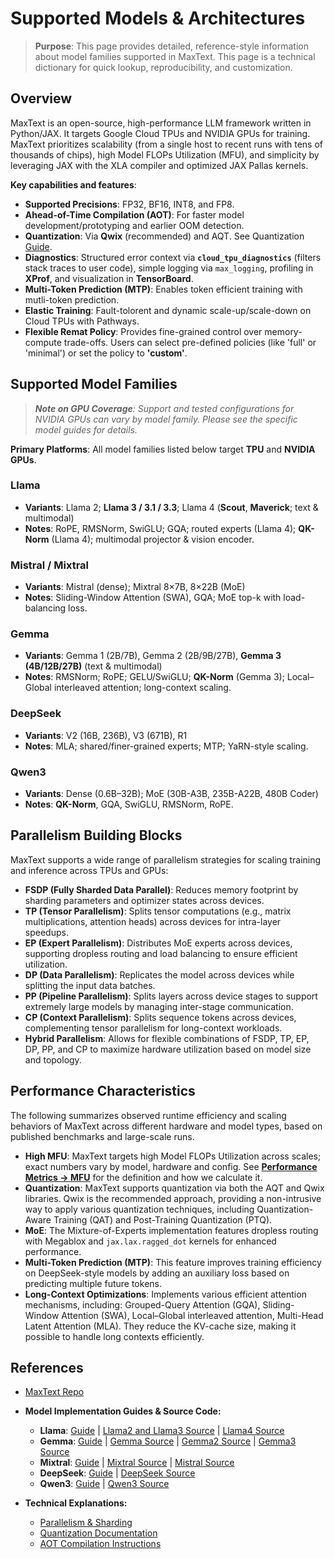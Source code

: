 # Supported Models & Architectures

> **Purpose**: This page provides detailed, reference-style information about model families supported in MaxText. This page is a technical dictionary for quick lookup, reproducibility, and customization.

## Overview

MaxText is an open-source, high-performance LLM framework written in Python/JAX. It targets Google Cloud TPUs and NVIDIA GPUs for training. MaxText prioritizes scalability (from a single host to recent runs with tens of thousands of chips), high Model FLOPs Utilization (MFU), and simplicity by leveraging JAX with the XLA compiler and optimized JAX Pallas kernels.

**Key capabilities and features**:

* **Supported Precisions**: FP32, BF16, INT8, and FP8.
* **Ahead-of-Time Compilation (AOT)**: For faster model development/prototyping and earlier OOM detection.
* **Quantization**: Via **Qwix** (recommended) and AQT. See Quantization [Guide](https://github.com/AI-Hypercomputer/maxtext/blob/main/docs/explanations/quantization.md).
* **Diagnostics**: Structured error context via **`cloud_tpu_diagnostics`** (filters stack traces to user code), simple logging via `max_logging`, profiling in **XProf**, and visualization in **TensorBoard**.
* **Multi-Token Prediction (MTP)**: Enables token efficient training with mutli-token prediction.
* **Elastic Training**: Fault-tolorent and dynamic scale-up/scale-down on Cloud TPUs with Pathways.
* **Flexible Remat Policy**: Provides fine-grained control over memory-compute trade-offs. Users can select pre-defined policies (like 'full' or 'minimal') or set the policy to **'custom'**. 


## Supported Model Families

> _**Note on GPU Coverage**: Support and tested configurations for NVIDIA GPUs can vary by model family. Please see the specific model guides for details._

**Primary Platforms**: All model families listed below target **TPU** and **NVIDIA GPUs**.


### Llama

* **Variants**: Llama 2; **Llama 3 / 3.1 / 3.3**; Llama 4 (**Scout**, **Maverick**; text & multimodal)
* **Notes**: RoPE, RMSNorm, SwiGLU; GQA; routed experts (Llama 4); **QK-Norm** (Llama 4); multimodal projector & vision encoder.

### Mistral / Mixtral

* **Variants**: Mistral (dense); Mixtral 8×7B, 8×22B (MoE)
* **Notes**: Sliding-Window Attention (SWA), GQA; MoE top-k with load-balancing loss.

### Gemma

* **Variants**: Gemma 1 (2B/7B), Gemma 2 (2B/9B/27B), **Gemma 3 (4B/12B/27B)** (text & multimodal)
* **Notes**: RMSNorm; RoPE; GELU/SwiGLU; **QK-Norm** (Gemma 3); Local–Global interleaved attention; long-context scaling.

### DeepSeek

* **Variants**: V2 (16B, 236B), V3 (671B), R1
* **Notes**: MLA; shared/finer-grained experts; MTP; YaRN-style scaling.

### Qwen3

* **Variants**: Dense (0.6B–32B); MoE (30B-A3B, 235B-A22B, 480B Coder)
* **Notes**: **QK-Norm**, GQA, SwiGLU, RMSNorm, RoPE.

## Parallelism Building Blocks

MaxText supports a wide range of parallelism strategies for scaling training and inference across TPUs and GPUs:

* **FSDP (Fully Sharded Data Parallel)**: Reduces memory footprint by sharding parameters and optimizer states across devices.
* **TP (Tensor Parallelism)**: Splits tensor computations (e.g., matrix multiplications, attention heads) across devices for intra-layer speedups.
* **EP (Expert Parallelism)**: Distributes MoE experts across devices, supporting dropless routing and load balancing to ensure efficient utilization.
* **DP (Data Parallelism)**: Replicates the model across devices while splitting the input data batches.
* **PP (Pipeline Parallelism)**: Splits layers across device stages to support extremely large models by managing inter-stage communication.
* **CP (Context Parallelism)**: Splits sequence tokens across devices, complementing tensor parallelism for long-context workloads.
* **Hybrid Parallelism**: Allows for flexible combinations of FSDP, TP, EP, DP, PP, and CP to maximize hardware utilization based on model size and topology.

## Performance Characteristics

The following summarizes observed runtime efficiency and scaling behaviors of MaxText across different hardware and model types, based on published benchmarks and large-scale runs.

* **High MFU**: MaxText targets high Model FLOPs Utilization across scales; exact numbers vary by model, hardware and config. See [**Performance Metrics → MFU**](https://github.com/AI-Hypercomputer/maxtext/blob/main/docs/guides/performance_metrics.md) for the definition and how we calculate it.
* **Quantization**: MaxText supports quantization via both the AQT and Qwix libraries. Qwix is the recommended approach, providing a non-intrusive way to apply various quantization techniques, including Quantization-Aware Training (QAT) and Post-Training Quantization (PTQ).
 * **MoE**: The Mixture-of-Experts implementation features dropless routing with Megablox and `jax.lax.ragged_dot` kernels for enhanced performance.
* **Multi-Token Prediction (MTP)**: This feature improves training efficiency on DeepSeek-style models by adding an auxiliary loss based on predicting multiple future tokens.
* **Long-Context Optimizations**: Implements various efficient attention mechanisms, including: Grouped-Query Attention (GQA), Sliding-Window Attention (SWA), Local–Global interleaved attention, Multi-Head Latent Attention (MLA). They reduce the KV-cache size, making it possible to handle long contexts efficiently.
 

## References

* [MaxText Repo](https://github.com/AI-Hypercomputer/maxtext)

* **Model Implementation Guides & Source Code:**
    * **Llama**: [Guide](https://github.com/AI-Hypercomputer/maxtext/blob/main/docs/tutorials/run_llama2.md) | [Llama2 and Llama3 Source](https://github.com/AI-Hypercomputer/maxtext/blob/main/src/MaxText/layers/llama2.py) | [Llama4 Source](https://github.com/AI-Hypercomputer/maxtext/blob/main/src/MaxText/layers/llama4.py)
    * **Gemma**: [Guide](https://github.com/AI-Hypercomputer/maxtext/blob/main/end_to_end/tpu/gemma/Run_Gemma.md) | [Gemma Source](https://github.com/AI-Hypercomputer/maxtext/blob/main/src/MaxText/layers/gemma.py) | [Gemma2 Source](https://github.com/AI-Hypercomputer/maxtext/blob/main/src/MaxText/layers/gemma2.py) | [Gemma3 Source](https://github.com/AI-Hypercomputer/maxtext/blob/main/src/MaxText/layers/gemma3.py)
    * **Mixtral**: [Guide](https://github.com/AI-Hypercomputer/maxtext/blob/main/end_to_end/tpu/mixtral/Run_Mixtral.md) | [Mixtral Source](https://github.com/AI-Hypercomputer/maxtext/blob/main/src/MaxText/layers/mixtral.py) | [Mistral Source](https://github.com/AI-Hypercomputer/maxtext/blob/main/src/MaxText/layers/mistral.py)
    * **DeepSeek**: [Guide](https://github.com/AI-Hypercomputer/maxtext/blob/main/end_to_end/tpu/deepseek/Run_DeepSeek.md) | [DeepSeek Source](https://github.com/AI-Hypercomputer/maxtext/blob/main/src/MaxText/layers/deepseek.py)
    * **Qwen3**: [Guide](https://github.com/AI-Hypercomputer/maxtext/blob/main/end_to_end/tpu/qwen/moe/run_qwen_moe.md) | [Qwen3 Source](https://github.com/AI-Hypercomputer/maxtext/blob/main/src/MaxText/layers/qwen3.py)

* **Technical Explanations:**
    * [Parallelism & Sharding](https://github.com/AI-Hypercomputer/maxtext/blob/main/docs/explanations/sharding.md)
    * [Quantization Documentation](https://github.com/AI-Hypercomputer/maxtext/blob/main/docs/explanations/quantization.md)
    * [AOT Compilation Instructions](https://github.com/AI-Hypercomputer/maxtext/blob/main/README.md#ahead-of-time-compilation-aot)
